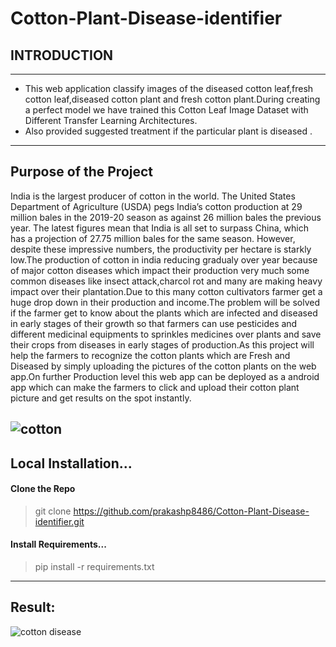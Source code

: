 # Cotton-Plant-Disease-identifier

## INTRODUCTION
-----------------------------------------------------------------------------------------------------------------------------------------------------------
* This web application classify images of the diseased cotton leaf,fresh cotton leaf,diseased cotton plant and 
fresh cotton plant.During creating a perfect model we have trained this Cotton Leaf Image Dataset with Different Transfer Learning Architectures.
* Also provided suggested treatment if the particular plant is diseased .
----------------------------------------------------------------------------------------------------------------------------------------------------------------
## Purpose of the Project

India is the largest producer of cotton in the world. The United States Department of Agriculture (USDA) pegs India’s cotton production at 29 million bales in the 2019-20 season as against 26 million bales the previous year. The latest figures mean that India is all set to surpass China, which has a projection of 27.75 million bales for the same season. However, despite these impressive numbers, the productivity per hectare is starkly low.The production of cotton in india reducing gradualy over year because of major cotton diseases which impact their production very much some common diseases like insect attack,charcol rot and many are making heavy impact over their plantation.Due to this many cotton cultivators farmer get a huge drop down in their production and income.The problem will be solved if the farmer get to know about the plants which are infected and diseased in early stages of their growth so that farmers can use pesticides and different medicinal equipments to sprinkles medicines over plants and save their crops from diseases in early stages of production.As this project will help the farmers to recognize the cotton plants which are Fresh and Diseased by simply uploading the pictures of the cotton plants on the web app.On further Production level this web app can be deployed as a android app which can make the farmers to click and upload their cotton plant picture and get results on the spot instantly.

![cotton](https://user-images.githubusercontent.com/71160315/208438417-5ffaf082-dcc8-4392-8feb-0c1544833eae.jpg)
----------------------------------------------------------------------------------------------------------------------------------------------------------------
## Local Installation...

#### Clone the Repo

> git clone https://github.com/prakashp8486/Cotton-Plant-Disease-identifier.git

#### Install Requirements...

> pip install -r requirements.txt

----------------------------------------------------------------------------------------------------------------------------------------------------------------

## Result:

![cotton disease](https://user-images.githubusercontent.com/71160315/208443888-4e5e48e8-e769-420f-8b20-aec8f5e4812c.gif)





